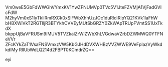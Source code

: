 Vm0weE5GbFdWWGhVYmxKV1YwZFNUMVp0TVc5V1JteFZVMjA1VjFadGVIcFdW
M2hyVm0xS1IyTkliRmRXCk0xSlFWbXhhUzJOc1duRldiRlpYQ21KVk1IaFhW
bHBXWlVkT2RGTlljR3BTYkhCVVEyMUtSbGRZY0ZkWApTRUpFVmtSS1UxTkdX
bkppUjBaVFRUSm9iMUV5TVZkalZrWlZWbXhLVGdwaVZrbDZWMWQ0YTFNeVVr
ZFcKYkZaT1VsaFNSVmxzVW5KbGJHdDVXWHBzVVZWWE9VeFplazVyWkdkdlMy
RllUbWdLQ214d2FBPT0KCmdrZQ==

eyi